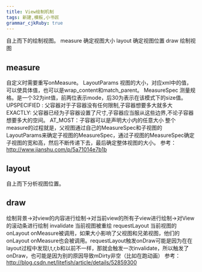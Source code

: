 ```yaml
---
title: View绘制机制 
tags: 新建,模板,小书匠
grammar_cjkRuby: true
---
```


自上而下的绘制视图。
measure  确定视图大小
layout  确定视图位置
draw  绘制视图

## measure
自定义时需要重写onMeasure。
LayoutParams 视图的大小，对应xml中的值，可以使具体值，也可以是wrap_content和match_parent。
MeasureSpec 测量规格。是一个32为int值，前两位表示mode，后30为表示在该模式下的size值。
UPSPECIFIED : 父容器对于子容器没有任何限制,子容器想要多大就多大
EXACTLY: 父容器已经为子容器设置了尺寸,子容器应当服从这些边界,不论子容器想要多大的空间。
AT_MOST：子容器可以是声明大小内的任意大小
整个measure的过程就是，父视图通过自己的MeasureSpec和子视图的LayoutParams来确定子视图的MeasureSpec，通过子视图的MeasureSpec确定子视图的宽和高，然后不断传递下去，最后确定整体视图的大小。
参考：http://www.jianshu.com/p/5a71014e7b1b

## layout
自上而下分析视图位置。

## draw
绘制背景->对view的内容进行绘制->对当前view的所有子view进行绘制->对View的滚动条进行绘制
invalidate  当前视图被重绘
requestLayout 当前视图的onLayout onMeasure被调用，如果大小影响了父视图和兄弟视图，他们的onLayout onMeasure也会被调用。requestLayout触发onDraw可能是因为在在layout过程中发现l,t,r,b和以前不一样，那就会触发一次invalidate，所以触发了onDraw，也可能是因为别的原因导致mDirty非空（比如在跑动画）
参考：http://blog.csdn.net/litefish/article/details/52859300

